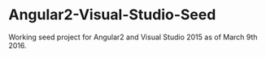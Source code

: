 # Angular2-Visual-Studio-Seed
Working seed project for Angular2 and Visual Studio 2015 as of March 9th 2016.
